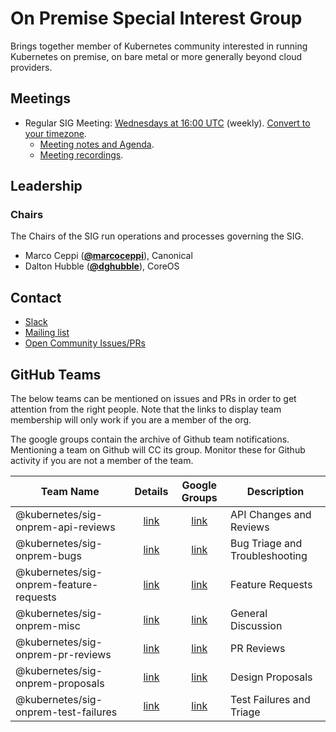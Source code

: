 <!---
This is an autogenerated file!

Please do not edit this file directly, but instead make changes to the
sigs.yaml file in the project root.

To understand how this file is generated, see https://git.k8s.io/community/generator/README.md
-->
# On Premise Special Interest Group

Brings together member of Kubernetes community interested in running Kubernetes on premise, on bare metal or more generally beyond cloud providers.

## Meetings
* Regular SIG Meeting: [Wednesdays at 16:00 UTC](https://zoom.us/my/k8s.sig.onprem) (weekly). [Convert to your timezone](http://www.thetimezoneconverter.com/?t=16:00&tz=UTC).
  * [Meeting notes and Agenda](https://docs.google.com/document/d/1AHF1a8ni7iMOpUgDMcPKrLQCML5EMZUAwP4rro3P6sk/edit#).
  * [Meeting recordings](https://www.youtube.com/watch?v=dyUWqqNYUio&list=PL69nYSiGNLP2MvqC6NeegrgtOl5s1KlYa).

## Leadership

### Chairs
The Chairs of the SIG run operations and processes governing the SIG.

* Marco Ceppi (**[@marcoceppi](https://github.com/marcoceppi)**), Canonical
* Dalton Hubble (**[@dghubble](https://github.com/dghubble)**), CoreOS

## Contact
* [Slack](https://kubernetes.slack.com/messages/sig-onprem)
* [Mailing list](https://groups.google.com/forum/#!forum/kubernetes-sig-on-prem)
* [Open Community Issues/PRs](https://github.com/kubernetes/community/labels/sig%2Fonprem)

## GitHub Teams

The below teams can be mentioned on issues and PRs in order to get attention from the right people.
Note that the links to display team membership will only work if you are a member of the org.

The google groups contain the archive of Github team notifications.
Mentioning a team on Github will CC its group.
Monitor these for Github activity if you are not a member of the team.

| Team Name | Details | Google Groups | Description |
| --------- |:-------:|:-------------:|  ----------- |
| @kubernetes/sig-onprem-api-reviews | [link](https://github.com/orgs/kubernetes/teams/sig-onprem-api-reviews) | [link](https://groups.google.com/forum/#!forum/kubernetes-sig-onprem-api-reviews) | API Changes and Reviews |
| @kubernetes/sig-onprem-bugs | [link](https://github.com/orgs/kubernetes/teams/sig-onprem-bugs) | [link](https://groups.google.com/forum/#!forum/kubernetes-sig-onprem-bugs) | Bug Triage and Troubleshooting |
| @kubernetes/sig-onprem-feature-requests | [link](https://github.com/orgs/kubernetes/teams/sig-onprem-feature-requests) | [link](https://groups.google.com/forum/#!forum/kubernetes-sig-onprem-feature-requests) | Feature Requests |
| @kubernetes/sig-onprem-misc | [link](https://github.com/orgs/kubernetes/teams/sig-onprem-misc) | [link](https://groups.google.com/forum/#!forum/kubernetes-sig-onprem-misc) | General Discussion |
| @kubernetes/sig-onprem-pr-reviews | [link](https://github.com/orgs/kubernetes/teams/sig-onprem-pr-reviews) | [link](https://groups.google.com/forum/#!forum/kubernetes-sig-onprem-pr-reviews) | PR Reviews |
| @kubernetes/sig-onprem-proposals | [link](https://github.com/orgs/kubernetes/teams/sig-onprem-proposals) | [link](https://groups.google.com/forum/#!forum/kubernetes-sig-onprem-proposals) | Design Proposals |
| @kubernetes/sig-onprem-test-failures | [link](https://github.com/orgs/kubernetes/teams/sig-onprem-test-failures) | [link](https://groups.google.com/forum/#!forum/kubernetes-sig-onprem-test-failures) | Test Failures and Triage |

<!-- BEGIN CUSTOM CONTENT -->

<!-- END CUSTOM CONTENT -->

